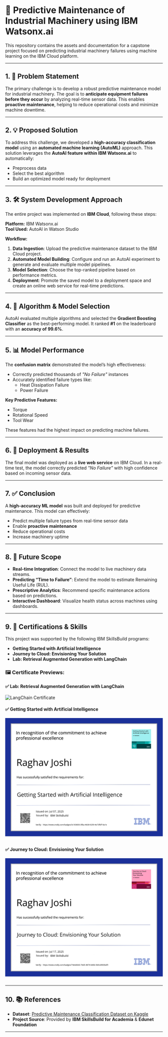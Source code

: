 # 🔧 Predictive Maintenance of Industrial Machinery using IBM Watsonx.ai

This repository contains the assets and documentation for a capstone project focused on predicting industrial machinery failures using machine learning on the IBM Cloud platform.

---

## 1. 📌 Problem Statement

The primary challenge is to develop a robust predictive maintenance model for industrial machinery. The goal is to **anticipate equipment failures before they occur** by analyzing real-time sensor data. This enables **proactive maintenance**, helping to reduce operational costs and minimize machine downtime.

---

## 2. 💡 Proposed Solution

To address this challenge, we developed a **high-accuracy classification model** using an **automated machine learning (AutoML)** approach. This solution leverages the **AutoAI feature within IBM Watsonx.ai** to automatically:

- Preprocess data  
- Select the best algorithm  
- Build an optimized model ready for deployment

---

## 3. 🛠️ System Development Approach

The entire project was implemented on **IBM Cloud**, following these steps:

**Platform:** IBM Watsonx.ai  
**Tool Used:** AutoAI in Watson Studio

**Workflow:**

1. **Data Ingestion**: Upload the predictive maintenance dataset to the IBM Cloud project.
2. **Automated Model Building**: Configure and run an AutoAI experiment to generate and evaluate multiple model pipelines.
3. **Model Selection**: Choose the top-ranked pipeline based on performance metrics.
4. **Deployment**: Promote the saved model to a deployment space and create an online web service for real-time predictions.

---

## 4. 🧠 Algorithm & Model Selection

AutoAI evaluated multiple algorithms and selected the **Gradient Boosting Classifier** as the best-performing model. It ranked **#1** on the leaderboard with an **accuracy of 99.6%**.

---

## 5. 📊 Model Performance

The **confusion matrix** demonstrated the model’s high effectiveness:

- Correctly predicted thousands of *"No Failure"* instances
- Accurately identified failure types like:
  - Heat Dissipation Failure
  - Power Failure

**Key Predictive Features:**

- Torque  
- Rotational Speed  
- Tool Wear

These features had the highest impact on predicting machine failures.

---

## 6. 🚀 Deployment & Results

The final model was deployed as a **live web service** on IBM Cloud. In a real-time test, the model correctly predicted *"No Failure"* with high confidence based on incoming sensor data.

---

## 7. ✅ Conclusion

A **high-accuracy ML model** was built and deployed for predictive maintenance. This model can effectively:

- Predict multiple failure types from real-time sensor data
- Enable **proactive maintenance**
- Reduce operational costs
- Increase machinery uptime

---

## 8. 🔭 Future Scope

- **Real-time Integration**: Connect the model to live machinery data streams.
- **Predicting “Time to Failure”**: Extend the model to estimate Remaining Useful Life (RUL).
- **Prescriptive Analytics**: Recommend specific maintenance actions based on predictions.
- **Interactive Dashboard**: Visualize health status across machines using dashboards.

---

## 9. 🧪 Certifications & Skills

This project was supported by the following IBM SkillsBuild programs:

- **Getting Started with Artificial Intelligence**  
- **Journey to Cloud: Envisioning Your Solution**  
- **Lab: Retrieval Augmented Generation with LangChain**

### 🖼️ Certificate Previews:

#### ✅ Lab: Retrieval Augmented Generation with LangChain  
![LangChain Certificate](assets/certificate1.png)

#### ✅ Getting Started with Artificial Intelligence  
![AI Certificate](getting_started_ai_credly_page-0001.jpg)

#### ✅ Journey to Cloud: Envisioning Your Solution  
![Cloud Certificate](Journey_to_Cloudcredly.jpg)

---

## 10. 📚 References

- **Dataset**: [Predictive Maintenance Classification Dataset on Kaggle](https://www.kaggle.com/datasets)  
- **Project Source**: Provided by **IBM SkillsBuild for Academia** & **Edunet Foundation**

---
